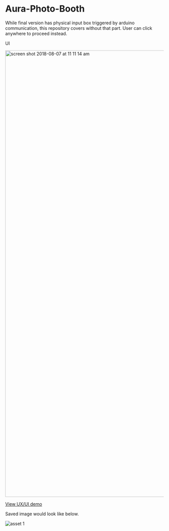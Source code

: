# Aura-Photo-Booth

While final version has physical input box triggered by arduino communication, this repository covers without that part. User can click anywhere to proceed instead.



UI 

<img width="1414" alt="screen shot 2018-08-07 at 11 11 14 am" src="https://user-images.githubusercontent.com/31669188/43784698-aac19ace-9a32-11e8-8d26-87dfbda03c49.png">


[View UX/UI demo](https://vimeo.com/283733501)





Saved image would look like below. 

![asset 1](https://user-images.githubusercontent.com/31669188/43782935-766634aa-9a2e-11e8-9018-31a393a1b541.png)
